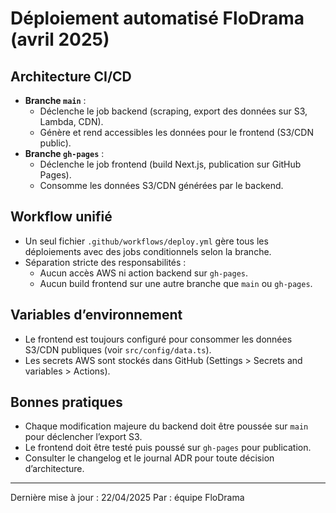# Déploiement automatisé FloDrama (avril 2025)

## Architecture CI/CD

- **Branche `main`** :
  - Déclenche le job backend (scraping, export des données sur S3, Lambda, CDN).
  - Génère et rend accessibles les données pour le frontend (S3/CDN public).
- **Branche `gh-pages`** :
  - Déclenche le job frontend (build Next.js, publication sur GitHub Pages).
  - Consomme les données S3/CDN générées par le backend.

## Workflow unifié

- Un seul fichier `.github/workflows/deploy.yml` gère tous les déploiements avec des jobs conditionnels selon la branche.
- Séparation stricte des responsabilités :
  - Aucun accès AWS ni action backend sur `gh-pages`.
  - Aucun build frontend sur une autre branche que `main` ou `gh-pages`.

## Variables d’environnement

- Le frontend est toujours configuré pour consommer les données S3/CDN publiques (voir `src/config/data.ts`).
- Les secrets AWS sont stockés dans GitHub (Settings > Secrets and variables > Actions).

## Bonnes pratiques

- Chaque modification majeure du backend doit être poussée sur `main` pour déclencher l’export S3.
- Le frontend doit être testé puis poussé sur `gh-pages` pour publication.
- Consulter le changelog et le journal ADR pour toute décision d’architecture.

---

Dernière mise à jour : 22/04/2025
Par : équipe FloDrama
